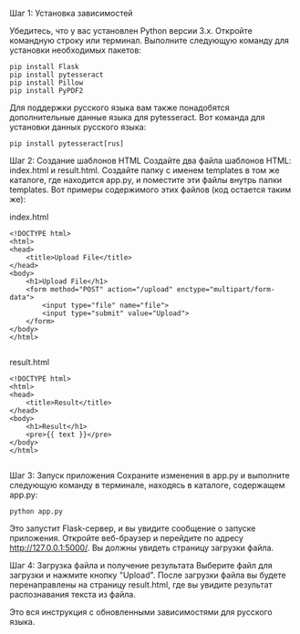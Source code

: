 Шаг 1: Установка зависимостей

Убедитесь, что у вас установлен Python версии 3.x.
Откройте командную строку или терминал.
Выполните следующую команду для установки необходимых пакетов:


```
pip install Flask
pip install pytesseract
pip install Pillow
pip install PyPDF2
```
Для поддержки русского языка вам также понадобятся дополнительные данные языка для pytesseract. Вот команда для установки данных русского языка:

```
pip install pytesseract[rus]

```

Шаг 2: Создание шаблонов HTML
Создайте два файла шаблонов HTML: index.html и result.html. 
Создайте папку с именем templates в том же каталоге, где находится app.py, и поместите эти файлы внутрь папки templates. 
Вот примеры содержимого этих файлов (код остается таким же):

index.html


```
<!DOCTYPE html>
<html>
<head>
    <title>Upload File</title>
</head>
<body>
    <h1>Upload File</h1>
    <form method="POST" action="/upload" enctype="multipart/form-data">
        <input type="file" name="file">
        <input type="submit" value="Upload">
    </form>
</body>
</html>


```
  
result.html


```
<!DOCTYPE html>
<html>
<head>
    <title>Result</title>
</head>
<body>
    <h1>Result</h1>
    <pre>{{ text }}</pre>
</body>
</html>


```

Шаг 3: Запуск приложения
Сохраните изменения в app.py и выполните следующую команду в терминале, находясь в каталоге, содержащем app.py:

```
python app.py
```

Это запустит Flask-сервер, и вы увидите сообщение о запуске приложения. Откройте веб-браузер и перейдите по адресу http://127.0.0.1:5000/. Вы должны увидеть страницу загрузки файла.

Шаг 4: Загрузка файла и получение результата
Выберите файл для загрузки и нажмите кнопку "Upload". После загрузки файла вы будете перенаправлены на страницу result.html, где вы увидите результат распознавания текста из файла.

Это вся инструкция с обновленными зависимостями для русского языка.
